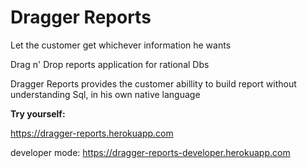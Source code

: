 # Dragger Reports
Let the customer get whichever information he wants

Drag n' Drop reports application for rational Dbs

Dragger Reports provides the customer abillity to build report without understanding Sql, in his own native language


**Try yourself:**

https://dragger-reports.herokuapp.com

developer mode: https://dragger-reports-developer.herokuapp.com

